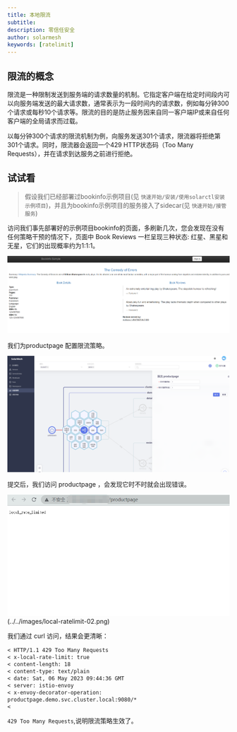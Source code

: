 ```yaml
---
title: 本地限流
subtitle:
description: 零信任安全
author: solarmesh
keywords: [ratelimit]
---
```


## 限流的概念
限流是一种限制发送到服务端的请求数量的机制。它指定客户端在给定时间段内可以向服务端发送的最大请求数，通常表示为一段时间内的请求数，例如每分钟300个请求或每秒10个请求等。限流的目的是防止服务因来自同一客户端IP或来自任何客户端的全局请求而过载。

以每分钟300个请求的限流机制为例，向服务发送301个请求，限流器将拒绝第301个请求。同时，限流器会返回一个429 HTTP状态码（Too Many Requests），并在请求到达服务之前进行拒绝。

## 试试看

> 假设我们已经部署过bookinfo示例项目(见 `快速开始/安装/使用solarctl安装示例项目`)，并且为bookinfo示例项目的服务接入了sidecar(见 `快速开始/接管服务`)

访问我们事先部署好的示例项目bookinfo的页面，多刷新几次，您会发现在没有任何策略干预的情况下，页面中 Book Reviews 一栏呈现三种状态: 红星、黑星和无星，它们的出现概率约为1:1:1。


![](img.png)

我们为productpage 配置限流策略。

![](img_1.png)

提交后，我们访问 productpage ，会发现它时不时就会出现错误。

![](img_2.png)(../../images/local-ratelimit-02.png)

我们通过 curl 访问，结果会更清晰：

```shell
< HTTP/1.1 429 Too Many Requests
< x-local-rate-limit: true
< content-length: 18
< content-type: text/plain
< date: Sat, 06 May 2023 09:44:36 GMT
< server: istio-envoy
< x-envoy-decorator-operation: productpage.demo.svc.cluster.local:9080/*
<
```

``429 Too Many Requests``,说明限流策略生效了。


